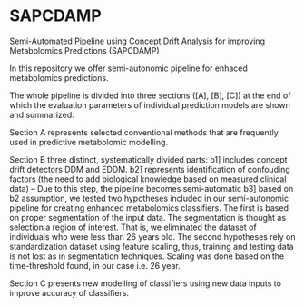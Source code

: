 # SAPCDAMP 
Semi-Automated Pipeline using Concept Drift Analysis for improving Metabolomics Predictions (SAPCDAMP)

In this repository we offer semi-autonomic pipeline for enhaced metabolomics predictions. 

The whole pipeline is divided into three sections ([A], [B], [C]) at the end of which the evaluation parameters of individual prediction models are shown and summarized.

Section A represents selected conventional methods that are frequently used in predictive metabolomic modelling. 

Section B three distinct, systematically divided parts:
b1] includes concept drift detectors DDM and EDDM. 
b2] represents identification of confouding factors (the need to add biological knowledge based on measured clinical data) – Due to this step, the pipeline becomes semi-automatic
b3] based on b2 assumption, we tested two hypotheses included in our semi-autonomic pipeline for creating enhanced metabolomics classifiers. The first is based on proper segmentation of the input data. The segmentation is thought as selection a region of interest. That is, we eliminated the dataset of individuals who were less than 26 years old.
The second hypotheses rely on standardization dataset using feature scaling, thus, training and testing data is not lost as in segmentation techniques. Scaling was done based on the time-threshold found, in our case i.e. 26 year.

Section C presents new modelling of classifiers using new data inputs to improve accuracy of classifiers.  
